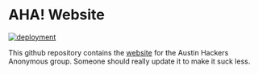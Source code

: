 AHA! Website
==

[![deployment](https://github.com/AustinHackers/austinhackers.github.io/actions/workflows/pages/pages-build-deployment/badge.svg?branch=main)](https://github.com/AustinHackers/austinhackers.github.io/actions/workflows/pages/pages-build-deployment)

This github repository contains the [website](http://takeonme.org) for the Austin Hackers Anonymous group. Someone should really update it to make it suck less.
